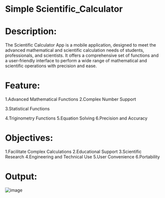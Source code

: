 # Simple Scientific_Calculator

# Description:

The Scientific Calculator App is a mobile application, designed to meet the advanced mathematical and scientific calculation needs of students, professionals, and scientists. It offers a comprehensive set of functions and a user-friendly interface to perform a wide range of mathematical and scientific operations with precision and ease.

# Feature:

1.Advanced Mathematical Functions
2.Complex Number Support

3.Statistical Functions

4.Triginometry Functions
5.Equation Solving
6.Precision and Accuracy

# Objectives:

1.Facilitate Complex Calculations
2.Educational Support
3.Scientific Research
4.Engineering and Technical Use
5.User Convenience
6.Portability

# Output:
![image](https://github.com/Harris170/Scientific_Calculator/assets/104685376/70a05c74-c55b-46ec-ac30-33214c27a647)
